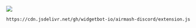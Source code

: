 ![](https://i.imgur.com/yrncC8W.gif)

```
https://cdn.jsdelivr.net/gh/widgetbot-io/airmash-discord/extension.js
```
